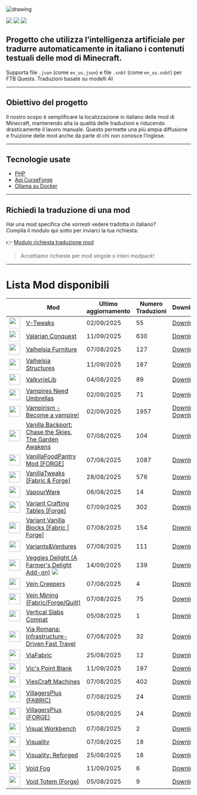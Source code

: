 <img src="https://cdn.worldvectorlogo.com/logos/minecraft.svg" alt="drawing" />

![](https://img.shields.io/badge/Ultimo%20Aggiornamento-15%2F09%2F2025-blue)
![](https://img.shields.io/badge/Mod%20tradotte-2303-green)
![](https://img.shields.io/badge/Quest%20tradotte-5-green)

## Progetto che utilizza l’intelligenza artificiale per **tradurre automaticamente in italiano** i contenuti testuali delle mod di Minecraft.
Supporta file `.json` (come `en_us.json`) e file `.snbt` (come `en_us.snbt`) per FTB Quests.
Traduzioni basate su modelli AI

---

## Obiettivo del progetto

Il nostro scopo è semplificare la localizzazione in italiano delle mod di Minecraft, mantenendo alta la qualità delle traduzioni e riducendo drasticamente il lavoro manuale. Questo permette una più ampia diffusione e fruizione delle mod anche da parte di chi non conosce l’inglese.

---

## Tecnologie usate

- [PHP](https://www.php.net/)
- [Api CurseForge](https://curseforge.com/)
- [Ollama su Docker](https://hub.docker.com/r/ollama/ollama)

---

## Richiedi la traduzione di una mod

Hai una mod specifica che vorresti vedere tradotta in italiano?  
Compila il modulo qui sotto per inviarci la tua richiesta:

👉 [Modulo richiesta traduzione mod](https://forms.gle/3SsGruLzzU6gDovv8)

> Accettiamo richieste per mod singole o interi modpack!

---
# Lista Mod disponibili

|  |Mod | Ultimo<br/>aggiornamento | Numero<br/>Traduzioni |Download |
| ---- | ---- | ---- | ---- | ---- |
| <img src="https://media.forgecdn.net/avatars/87/573/636217136729900595.png" loading="lazy" decoding="async" width="30" /> | [V-Tweaks](https://www.curseforge.com/minecraft/mc-mods/v-tweaks "Web Site")  | 02/09/2025 | 55 | [Download ](https://download-directory.github.io/?url=https%3A%2F%2Fgithub.com%2Ffrancescoparadisi14%2FMinecraftModItaTranslate%2Ftree%2Fmain%2Ftraduzioni%2Fassets%2Fvtweaks "Download") |
| <img src="https://media.forgecdn.net/avatars/1394/468/638904065190449628.png" loading="lazy" decoding="async" width="30" /> | [Valarian Conquest](https://www.curseforge.com/minecraft/mc-mods/valarian-conquest "Web Site")  | 11/09/2025 | 630 | [Download ](https://download-directory.github.io/?url=https%3A%2F%2Fgithub.com%2Ffrancescoparadisi14%2FMinecraftModItaTranslate%2Ftree%2Fmain%2Ftraduzioni%2Fassets%2Fvalarian_conquest "Download") |
| <img src="https://media.forgecdn.net/avatars/840/593/638234630389062382.png" loading="lazy" decoding="async" width="30" /> | [Valhelsia Furniture](https://www.curseforge.com/minecraft/mc-mods/valhelsia-furniture "Web Site")  | 07/08/2025 | 127 | [Download ](https://download-directory.github.io/?url=https%3A%2F%2Fgithub.com%2Ffrancescoparadisi14%2FMinecraftModItaTranslate%2Ftree%2Fmain%2Ftraduzioni%2Fassets%2Fvalhelsia_furniture "Download") |
| <img src="https://media.forgecdn.net/avatars/840/544/638234563167880226.png" loading="lazy" decoding="async" width="30" /> | [Valhelsia Structures](https://www.curseforge.com/minecraft/mc-mods/valhelsia-structures "Web Site")  | 11/09/2025 | 187 | [Download ](https://download-directory.github.io/?url=https%3A%2F%2Fgithub.com%2Ffrancescoparadisi14%2FMinecraftModItaTranslate%2Ftree%2Fmain%2Ftraduzioni%2Fassets%2Fvalhelsia_structures "Download") |
| <img src="https://media.forgecdn.net/avatars/246/422/637157065844400865.png" loading="lazy" decoding="async" width="30" /> | [ValkyrieLib](https://www.curseforge.com/minecraft/mc-mods/valkyrielib "Web Site")  | 04/08/2025 | 89 | [Download ](https://download-directory.github.io/?url=https%3A%2F%2Fgithub.com%2Ffrancescoparadisi14%2FMinecraftModItaTranslate%2Ftree%2Fmain%2Ftraduzioni%2Fassets%2Fvalkyrielib "Download") |
| <img src="https://media.forgecdn.net/avatars/878/993/638306264049356215.png" loading="lazy" decoding="async" width="30" /> | [Vampires Need Umbrellas](https://www.curseforge.com/minecraft/mc-mods/vampires-need-umbrellas "Web Site")  | 02/09/2025 | 71 | [Download ](https://download-directory.github.io/?url=https%3A%2F%2Fgithub.com%2Ffrancescoparadisi14%2FMinecraftModItaTranslate%2Ftree%2Fmain%2Ftraduzioni%2Fassets%2Fvampiresneedumbrellas "Download") |
| <img src="https://media.forgecdn.net/avatars/258/931/637209858883035931.png" loading="lazy" decoding="async" width="30" /> | [Vampirism - Become a vampire!](https://www.curseforge.com/minecraft/mc-mods/vampirism-become-a-vampire "Web Site")  | 02/09/2025 | 1957 | [Download ](https://download-directory.github.io/?url=https%3A%2F%2Fgithub.com%2Ffrancescoparadisi14%2FMinecraftModItaTranslate%2Ftree%2Fmain%2Ftraduzioni%2Fassets%2Fvampirism "Download")<br />[Download ](https://download-directory.github.io/?url=https%3A%2F%2Fgithub.com%2Ffrancescoparadisi14%2FMinecraftModItaTranslate%2Ftree%2Fmain%2Ftraduzioni%2Fassets%2Fvampirismguide "Download") |
| <img src="https://media.forgecdn.net/avatars/1324/919/638861316023966209.png" loading="lazy" decoding="async" width="30" /> | [Vanilla Backport: Chase the Skies, The Garden Awakens](https://www.curseforge.com/minecraft/mc-mods/vanillabackport "Web Site")  | 07/08/2025 | 104 | [Download ](https://download-directory.github.io/?url=https%3A%2F%2Fgithub.com%2Ffrancescoparadisi14%2FMinecraftModItaTranslate%2Ftree%2Fmain%2Ftraduzioni%2Fassets%2Fvanillabackport "Download") |
| <img src="https://media.forgecdn.net/avatars/28/984/635837430734612797.png" loading="lazy" decoding="async" width="30" /> | [VanillaFoodPantry Mod [FORGE]](https://www.curseforge.com/minecraft/mc-mods/vanillafoodpantry-mod "Web Site")  | 07/08/2025 | 1087 | [Download ](https://download-directory.github.io/?url=https%3A%2F%2Fgithub.com%2Ffrancescoparadisi14%2FMinecraftModItaTranslate%2Ftree%2Fmain%2Ftraduzioni%2Fassets%2Fvanillafoodpantry "Download") |
| <img src="https://media.forgecdn.net/avatars/136/522/636508305331714253.png" loading="lazy" decoding="async" width="30" /> | [VanillaTweaks [Fabric & Forge]](https://www.curseforge.com/minecraft/mc-mods/vanillatweaks "Web Site")  | 28/08/2025 | 576 | [Download ](https://download-directory.github.io/?url=https%3A%2F%2Fgithub.com%2Ffrancescoparadisi14%2FMinecraftModItaTranslate%2Ftree%2Fmain%2Ftraduzioni%2Fassets%2Fvanillatweaks "Download") |
| <img src="https://media.forgecdn.net/avatars/1107/592/638657616996381419.jpg" loading="lazy" decoding="async" width="30" /> | [VapourWare](https://www.curseforge.com/minecraft/mc-mods/vapourware "Web Site")  | 06/08/2025 | 14 | [Download ](https://download-directory.github.io/?url=https%3A%2F%2Fgithub.com%2Ffrancescoparadisi14%2FMinecraftModItaTranslate%2Ftree%2Fmain%2Ftraduzioni%2Fassets%2Fvapourware "Download") |
| <img src="https://media.forgecdn.net/avatars/477/11/637771107916010768.png" loading="lazy" decoding="async" width="30" /> | [Variant Crafting Tables [Forge]](https://www.curseforge.com/minecraft/mc-mods/variant-crafting-tables "Web Site")  | 07/09/2025 | 302 | [Download ](https://download-directory.github.io/?url=https%3A%2F%2Fgithub.com%2Ffrancescoparadisi14%2FMinecraftModItaTranslate%2Ftree%2Fmain%2Ftraduzioni%2Fassets%2Fvct "Download") |
| <img src="https://media.forgecdn.net/avatars/823/467/638207775003070407.jpeg" loading="lazy" decoding="async" width="30" /> | [Variant Vanilla Blocks [Fabric \| Forge]](https://www.curseforge.com/minecraft/mc-mods/variant-vanilla-blocks "Web Site")  | 07/08/2025 | 154 | [Download ](https://download-directory.github.io/?url=https%3A%2F%2Fgithub.com%2Ffrancescoparadisi14%2FMinecraftModItaTranslate%2Ftree%2Fmain%2Ftraduzioni%2Fassets%2Fvariantvanillablocks "Download") |
| <img src="https://media.forgecdn.net/avatars/1377/940/638893953231395277.png" loading="lazy" decoding="async" width="30" /> | [Variants&Ventures](https://www.curseforge.com/minecraft/mc-mods/variants-and-ventures "Web Site")  | 07/08/2025 | 111 | [Download ](https://download-directory.github.io/?url=https%3A%2F%2Fgithub.com%2Ffrancescoparadisi14%2FMinecraftModItaTranslate%2Ftree%2Fmain%2Ftraduzioni%2Fassets%2Fvariantsandventures "Download") |
| <img src="https://media.forgecdn.net/avatars/1390/897/638901783040863735.gif" loading="lazy" decoding="async" width="30" /> | [Veggies Delight (A Farmer's Delight Add-on)](https://www.curseforge.com/minecraft/mc-mods/veggies-delight "Web Site") ![](https://img.shields.io/badge/NEW-red) | 14/09/2025 | 139 | [Download ](https://download-directory.github.io/?url=https%3A%2F%2Fgithub.com%2Ffrancescoparadisi14%2FMinecraftModItaTranslate%2Ftree%2Fmain%2Ftraduzioni%2Fassets%2Fveggiesdelight "Download") |
| <img src="https://media.forgecdn.net/avatars/870/424/638286934758874636.png" loading="lazy" decoding="async" width="30" /> | [Vein Creepers](https://www.curseforge.com/minecraft/mc-mods/vein-creeper "Web Site")  | 07/08/2025 | 4 | [Download ](https://download-directory.github.io/?url=https%3A%2F%2Fgithub.com%2Ffrancescoparadisi14%2FMinecraftModItaTranslate%2Ftree%2Fmain%2Ftraduzioni%2Fassets%2Fveincreeper "Download") |
| <img src="https://media.forgecdn.net/avatars/326/966/637447985653679468.png" loading="lazy" decoding="async" width="30" /> | [Vein Mining (Fabric/Forge/Quilt)](https://www.curseforge.com/minecraft/mc-mods/vein-mining "Web Site")  | 07/08/2025 | 75 | [Download ](https://download-directory.github.io/?url=https%3A%2F%2Fgithub.com%2Ffrancescoparadisi14%2FMinecraftModItaTranslate%2Ftree%2Fmain%2Ftraduzioni%2Fassets%2Fveinmining "Download") |
| <img src="https://media.forgecdn.net/avatars/664/244/638061149606189766.png" loading="lazy" decoding="async" width="30" /> | [Vertical Slabs Compat](https://www.curseforge.com/minecraft/mc-mods/vertical-slabs-compat "Web Site")  | 05/08/2025 | 1 | [Download ](https://download-directory.github.io/?url=https%3A%2F%2Fgithub.com%2Ffrancescoparadisi14%2FMinecraftModItaTranslate%2Ftree%2Fmain%2Ftraduzioni%2Fassets%2Fv_slab_compat "Download") |
| <img src="https://media.forgecdn.net/avatars/1004/1/638524893957198490.png" loading="lazy" decoding="async" width="30" /> | [Via Romana: Infrastructure-Driven Fast Travel](https://www.curseforge.com/minecraft/mc-mods/via-romana "Web Site")  | 07/08/2025 | 32 | [Download ](https://download-directory.github.io/?url=https%3A%2F%2Fgithub.com%2Ffrancescoparadisi14%2FMinecraftModItaTranslate%2Ftree%2Fmain%2Ftraduzioni%2Fassets%2Fvia_romana "Download") |
| <img src="https://media.forgecdn.net/avatars/288/992/637313713211625416.png" loading="lazy" decoding="async" width="30" /> | [ViaFabric](https://www.curseforge.com/minecraft/mc-mods/viafabric "Web Site")  | 25/08/2025 | 12 | [Download ](https://download-directory.github.io/?url=https%3A%2F%2Fgithub.com%2Ffrancescoparadisi14%2FMinecraftModItaTranslate%2Ftree%2Fmain%2Ftraduzioni%2Fassets%2Fviafabric "Download") |
| <img src="https://media.forgecdn.net/avatars/932/32/638406203730800557.png" loading="lazy" decoding="async" width="30" /> | [Vic's Point Blank](https://www.curseforge.com/minecraft/mc-mods/vics-point-blank "Web Site")  | 11/09/2025 | 197 | [Download ](https://download-directory.github.io/?url=https%3A%2F%2Fgithub.com%2Ffrancescoparadisi14%2FMinecraftModItaTranslate%2Ftree%2Fmain%2Ftraduzioni%2Fassets%2Fpointblank "Download") |
| <img src="https://media.forgecdn.net/avatars/577/611/637941189092760834.png" loading="lazy" decoding="async" width="30" /> | [ViesCraft Machines](https://www.curseforge.com/minecraft/mc-mods/viescraft-airships "Web Site")  | 07/08/2025 | 402 | [Download ](https://download-directory.github.io/?url=https%3A%2F%2Fgithub.com%2Ffrancescoparadisi14%2FMinecraftModItaTranslate%2Ftree%2Fmain%2Ftraduzioni%2Fassets%2Fviescraftmachines "Download") |
| <img src="https://media.forgecdn.net/avatars/756/47/638093261425078515.png" loading="lazy" decoding="async" width="30" /> | [VillagersPlus (FABRIC)](https://www.curseforge.com/minecraft/mc-mods/villagersplus-fabric "Web Site")  | 07/08/2025 | 24 | [Download ](https://download-directory.github.io/?url=https%3A%2F%2Fgithub.com%2Ffrancescoparadisi14%2FMinecraftModItaTranslate%2Ftree%2Fmain%2Ftraduzioni%2Fassets%2Fvillagersplus "Download") |
| <img src="https://media.forgecdn.net/avatars/765/316/638101086628942097.png" loading="lazy" decoding="async" width="30" /> | [VillagersPlus (FORGE)](https://www.curseforge.com/minecraft/mc-mods/villagersplus-forge "Web Site")  | 05/08/2025 | 24 | [Download ](https://download-directory.github.io/?url=https%3A%2F%2Fgithub.com%2Ffrancescoparadisi14%2FMinecraftModItaTranslate%2Ftree%2Fmain%2Ftraduzioni%2Fassets%2Fvillagersplus "Download") |
| <img src="https://media.forgecdn.net/avatars/1185/919/638759979085029659.png" loading="lazy" decoding="async" width="30" /> | [Visual Workbench](https://www.curseforge.com/minecraft/mc-mods/visual-workbench "Web Site")  | 07/08/2025 | 2 | [Download ](https://download-directory.github.io/?url=https%3A%2F%2Fgithub.com%2Ffrancescoparadisi14%2FMinecraftModItaTranslate%2Ftree%2Fmain%2Ftraduzioni%2Fassets%2Fvisualworkbench "Download") |
| <img src="https://media.forgecdn.net/avatars/629/287/638027134836819050.png" loading="lazy" decoding="async" width="30" /> | [Visuality](https://www.curseforge.com/minecraft/mc-mods/visuality "Web Site")  | 07/08/2025 | 18 | [Download ](https://download-directory.github.io/?url=https%3A%2F%2Fgithub.com%2Ffrancescoparadisi14%2FMinecraftModItaTranslate%2Ftree%2Fmain%2Ftraduzioni%2Fassets%2Fvisuality "Download") |
| <img src="https://media.forgecdn.net/avatars/807/912/638177658693066152.png" loading="lazy" decoding="async" width="30" /> | [Visuality: Reforged](https://www.curseforge.com/minecraft/mc-mods/visuality-reforged "Web Site")  | 25/08/2025 | 18 | [Download ](https://download-directory.github.io/?url=https%3A%2F%2Fgithub.com%2Ffrancescoparadisi14%2FMinecraftModItaTranslate%2Ftree%2Fmain%2Ftraduzioni%2Fassets%2Fvisuality "Download") |
| <img src="https://media.forgecdn.net/avatars/471/6/637758615817889726.png" loading="lazy" decoding="async" width="30" /> | [Void Fog](https://www.curseforge.com/minecraft/mc-mods/void-fog "Web Site")  | 11/09/2025 | 6 | [Download ](https://download-directory.github.io/?url=https%3A%2F%2Fgithub.com%2Ffrancescoparadisi14%2FMinecraftModItaTranslate%2Ftree%2Fmain%2Ftraduzioni%2Fassets%2Fvoidfog "Download") |
| <img src="https://media.forgecdn.net/avatars/346/907/637496198155528136.png" loading="lazy" decoding="async" width="30" /> | [Void Totem (Forge)](https://www.curseforge.com/minecraft/mc-mods/voidtotem "Web Site")  | 05/08/2025 | 9 | [Download ](https://download-directory.github.io/?url=https%3A%2F%2Fgithub.com%2Ffrancescoparadisi14%2FMinecraftModItaTranslate%2Ftree%2Fmain%2Ftraduzioni%2Fassets%2Fvoidtotem "Download") |